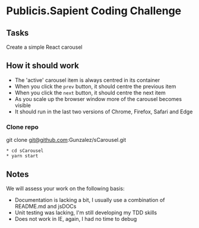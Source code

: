 # Publicis.Sapient Coding Challenge

## Tasks

Create a simple React carousel

## How it should work
* The 'active' carousel item is always centred in its container
* When you click the `prev` button, it should centre the previous item
* When you click the `next` button, it should centre the next item
* As you scale up the browser window more of the carousel becomes visible
* It should run in the last two versions of Chrome, Firefox, Safari and Edge

### Clone repo
git clone git@github.com:Gunzalez/sCarousel.git
```
* cd sCarousel
* yarn start
```

## Notes
We will assess your work on the following basis:

* Documentation is lacking a bit, I usually use a combination of README.md and jsDOCs
* Unit testing was lacking, I'm still developing my TDD skills
* Does not work in IE, again, I had no time to debug
